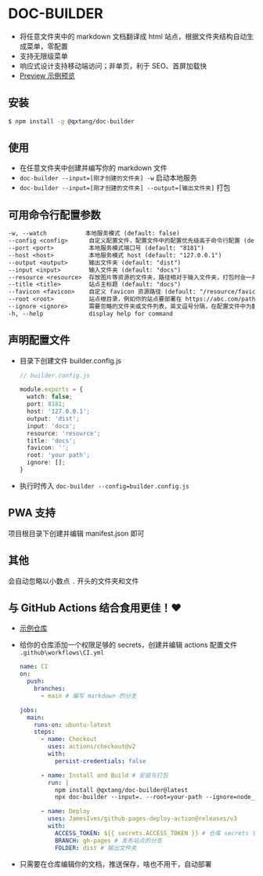 # DOC-BUILDER

- 将任意文件夹中的 markdown 文档翻译成 html 站点，根据文件夹结构自动生成菜单，零配置
- 支持无限级菜单
- 响应式设计支持移动端访问；非单页，利于 SEO、首屏加载快
- [Preview 示例预览](https://qxtang.github.io/my-book/)

## 安装

```sh
$ npm install -g @qxtang/doc-builder
```

## 使用

- 在任意文件夹中创建并编写你的 markdown 文件
- `doc-builder --input=[刚才创建的文件夹] -w` 启动本地服务
- `doc-builder --input=[刚才创建的文件夹] --output=[输出文件夹]` 打包

## 可用命令行配置参数

```txt
-w, --watch           本地服务模式 (default: false)
--config <config>      自定义配置文件，配置文件中的配置优先级高于命令行配置 (default: "")
--port <port>          本地服务模式端口号 (default: "8181")
--host <host>          本地服务模式 host (default: "127.0.0.1")
--output <output>      输出文件夹 (default: "dist")
--input <input>        输入文件夹 (default: "docs")
--resource <resource>  存放图片等资源的文件夹，路径相对于输入文件夹，打包时会一并复制，默认值 resource（即位置为 docs/resource），当然也可以使用自己的图床 (default: "resource")
--title <title>        站点主标题 (default: "docs")
--favicon <favicon>    自定义 favicon 资源路径 (default: "/resource/favicon.ico")
--root <root>          站点根目录，例如你的站点要部署在 https://abc.com/path/，则需要设置为 "path" (default: "")
--ignore <ignore>      需要忽略的文件夹或文件列表，英文逗号分隔，在配置文件中为数组 (default: "")
-h, --help             display help for command
```

## 声明配置文件

- 目录下创建文件 builder.config.js

  ```typescript
  // builder.config.js

  module.exports = {
    watch: false;
    port: 8181;
    host: '127.0.0.1';
    output: 'dist';
    input: 'docs';
    resource: 'resource';
    title: 'docs';
    favicon: '';
    root: 'your path';
    ignore: [];
  }
  ```

- 执行时传入 `doc-builder --config=builder.config.js`

## PWA 支持

项目根目录下创建并编辑 manifest.json 即可

## 其他

会自动忽略以小数点 `.` 开头的文件夹和文件

## 与 GitHub Actions 结合食用更佳！❤

- [示例仓库](https://github.com/qxtang/my-book)
- 给你的仓库添加一个权限足够的 secrets，创建并编辑 actions 配置文件 `.github\workflows\CI.yml`

  ```yml
  name: CI
  on:
    push:
      branches:
        - main # 编写 markdown 的分支

  jobs:
    main:
      runs-on: ubuntu-latest
      steps:
        - name: Checkout
          uses: actions/checkout@v2
          with:
            persist-credentials: false

        - name: Install and Build # 安装与打包
          run: |
            npm install @qxtang/doc-builder@latest
            npx doc-builder --input=. --root=your-path --ignore=node_modules,dist

        - name: Deploy
          uses: JamesIves/github-pages-deploy-action@releases/v3
          with:
            ACCESS_TOKEN: ${{ secrets.ACCESS_TOKEN }} # 仓库 secrets 名称
            BRANCH: gh-pages # 发布站点的分支
            FOLDER: dist # 输出文件夹
  ```

- 只需要在仓库编辑你的文档，推送保存，啥也不用干，自动部署
